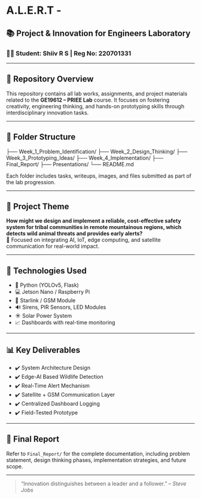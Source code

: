 # A.L.E.R.T - 
## 📚 Project & Innovation for Engineers Laboratory  
### 🧑‍💻 Student: Shiiv R S | Reg No: 220701331

---

## 📌 Repository Overview

This repository contains all lab works, assignments, and project materials related to the **GE19612 – PRIEE Lab** course. It focuses on fostering creativity, engineering thinking, and hands-on prototyping skills through interdisciplinary innovation tasks.

---

## 📂 Folder Structure
├── Week_1_Problem_Identification/
├── Week_2_Design_Thinking/
├── Week_3_Prototyping_Ideas/
├── Week_4_Implementation/
├── Final_Report/
├── Presentations/
└── README.md

Each folder includes tasks, writeups, images, and files submitted as part of the lab progression.

---

## 🚀 Project Theme

**How might we design and implement a reliable, cost-effective safety system for tribal communities in remote mountainous regions, which detects wild animal threats and provides early alerts?**  
🔸 Focused on integrating AI, IoT, edge computing, and satellite communication for real-world impact.

---

## 🔧 Technologies Used

- 🐍 Python (YOLOv5, Flask)
- 💻 Jetson Nano / Raspberry Pi
- 📡 Starlink / GSM Module
- 🔊 Sirens, PIR Sensors, LED Modules
- ☀️ Solar Power System
- 📈 Dashboards with real-time monitoring

---

## 📊 Key Deliverables

- ✔️ System Architecture Design  
- ✔️ Edge-AI Based Wildlife Detection  
- ✔️ Real-Time Alert Mechanism  
- ✔️ Satellite + GSM Communication Layer  
- ✔️ Centralized Dashboard Logging  
- ✔️ Field-Tested Prototype  

---

## 📝 Final Report

Refer to `Final_Report/` for the complete documentation, including problem statement, design thinking phases, implementation strategies, and future scope.

---

> “Innovation distinguishes between a leader and a follower.” – *Steve Jobs*

